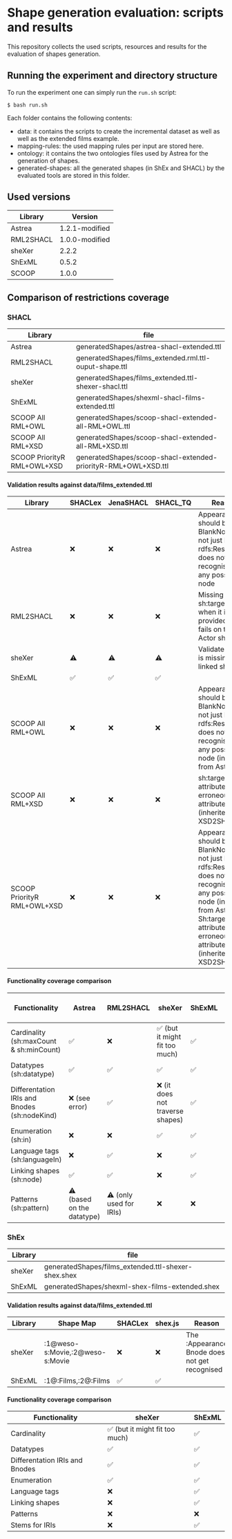 # Shape generation evaluation: scripts and results
This repository collects the used scripts, resources and results for the evaluation of shapes generation.

## Running the experiment and directory structure
To run the experiment one can simply run the `run.sh` script:

```
$ bash run.sh
```

Each folder contains the following contents:

* data: it contains the scripts to create the incremental dataset as well as well as the extended films example.
* mapping-rules: the used mapping rules per input are stored here.
* ontology: it contains the two ontologies files used by Astrea for the generation of shapes.
* generated-shapes: all the generated shapes (in ShEx and SHACL) by the evaluated tools are stored in this folder.

## Used versions
|  Library  | Version          |
|-----------|------------------|
| Astrea    | 1.2.1-modified   |
| RML2SHACL | 1.0.0-modified   |
| sheXer    | 2.2.2            |
| ShExML    | 0.5.2            |
| SCOOP     | 1.0.0            |

## Comparison of restrictions coverage

### SHACL

|  Library  | file             |
|-----------|------------------|
| Astrea    | generatedShapes/astrea-shacl-extended.ttl                |
| RML2SHACL | generatedShapes/films_extended.rml.ttl-ouput-shape.ttl   |
| sheXer    | generatedShapes/films_extended.ttl-shexer-shacl.ttl      |
| ShExML    | generatedShapes/shexml-shacl-films-extended.ttl          |
| SCOOP All RML+OWL | generatedShapes/scoop-shacl-extended-all-RML+OWL.ttl |
| SCOOP All RML+XSD | generatedShapes/scoop-shacl-extended-all-RML+XSD.ttl |
| SCOOP PriorityR RML+OWL+XSD | generatedShapes/scoop-shacl-extended-priorityR-RML+OWL+XSD.ttl |

#### Validation results against data/films_extended.ttl

|  Library  | SHACLex | JenaSHACL | SHACL_TQ | Reason |
|-----------|---------|-----------|----------|--------|
| Astrea    | ❌ | ❌ | ❌ | Appearance should be a BlankNodeOrIRI not just IRI and rdfs:Resource does not get recognised as any possible node | 
| RML2SHACL | ❌ | ❌ | ❌ | Missing sh:targetClass when it is provided still fails on the Actor shape |
| sheXer    | ⚠️ | ⚠️ | ⚠️ | Validates but it is missing the linked shapes |
| ShExML    | ✅ | ✅ | ✅ | |
| SCOOP All RML+OWL | ❌ | ❌ | ❌ | Appearance should be a BlankNodeOrIRI not just IRI and rdfs:Resource does not get recognised as any possible node (inherited from Astrea) |
| SCOOP All RML+XSD | ❌ | ❌ | ❌ | sh:targetClass attributes are erroneously attributed (inherited from XSD2SHACL) |
| SCOOP PriorityR RML+OWL+XSD  | ❌ | ❌ | ❌ | Appearance should be a BlankNodeOrIRI not just IRI and rdfs:Resource does not get recognised as any possible node (inherited from Astrea.) Sh:targetClass attributes are erroneously attributed (inherited from XSD2SHACL.) |

#### Functionality coverage comparison
|  Functionality  | Astrea             | RML2SHACL | sheXer | ShExML | SCOOP All RML+OWL | SCOOP All RML+XSD | SCOOP PriorityR RML+OWL+XSD |
|-----------------|--------------------|-----------|--------|--------|-------------------|-------------------|----------------------|
| Cardinality (sh:maxCount & sh:minCount) | ✅ | ❌ | ✅ (but it might fit too much) | ✅ | ✅ | ✅ | ✅ |
| Datatypes (sh:datatype) | ✅ | ✅ | ✅ | ✅ | ✅ | ✅ | ✅ |
| Differentation IRIs and Bnodes (sh:nodeKind) | ❌ (see error) | ✅ | ❌ (it does not traverse shapes) | ✅ | ❌ | ❌ | ❌ |
| Enumeration (sh:in) | ❌ | ❌ | ✅ | ✅ | ❌ | ❌ | ❌ |
| Language tags (sh:languageIn) | ❌ | ✅ | ❌ | ✅ | ❌ | ❌ | ❌ | 
| Linking shapes (sh:node) | ✅ | ✅ | ❌ | ✅ | ✅ | ✅ | ✅ |
| Patterns (sh:pattern) | ⚠️ (based on the datatype) | ⚠️ (only used for IRIs) | ❌ | ❌ | ⚠️ | ❌ | ⚠️ |

### ShEx

|  Library  | file             |
|-----------|------------------|
| sheXer    | generatedShapes/films_extended.ttl-shexer-shex.shex      |
| ShExML    | generatedShapes/shexml-shex-films-extended.shex          |

#### Validation results against data/films_extended.ttl

|  Library  | Shape Map | SHACLex | shex.js | Reason |
|-----------|-----------|---------|---------|--------|
| sheXer    | :1@weso-s:Movie,:2@weso-s:Movie | ❌ | ❌ | The :Appearance Bnode does not get recognised | |
| ShExML    | :1@:Films,:2@:Films | ✅ | ✅ | |

#### Functionality coverage comparison
|  Functionality  | sheXer | ShExML |
|-----------------|--------|--------|
| Cardinality | ✅ (but it might fit too much) | ✅ |
| Datatypes  | ✅ | ✅ |
| Differentation IRIs and Bnodes | ✅ | ✅ |
| Enumeration | ✅ | ✅ |
| Language tags | ❌ | ✅ |
| Linking shapes | ❌ | ✅ |
| Patterns | ❌ | ❌ |
| Stems for IRIs | ❌ | ✅ |
